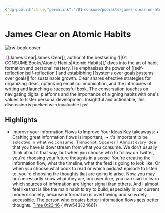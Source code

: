 ```yaml
---
{"dg-publish":true,"permalink":"/01-consume/podcasts/james-clear-on-atomic-habits/","title":"James Clear on Atomic Habits"}
---
```


# James Clear on Atomic Habits

![rw-book-cover](https://images.weserv.nl/?url=https%3A%2F%2Fcontent.production.cdn.art19.com%2Fimages%2F69%2F10%2F10%2Ffb%2F691010fb-625e-4abe-993c-a57228b28dbe%2F91cb53ae0d5dbb379b9dffecf0a772593891d0d09bbe6d90ee746edbdb79e3ec75584f2ceb8260e9f675a90c05419b9b99842a76905b686f0f51c1a9d3e227ab.jpeg&w=300&h=300)

 [[James Clear\|James Clear]], author of the bestselling '[[01 CONSUME/Books/Atomic Habits\|Atomic Habits]],' dives into the art of habit formation and personal mastery. He emphasizes the power of [[self-reflection\|self-reflection]] and establishing [[systems over goals\|systems over goals]] for sustainable growth. Clear shares effective strategies for organizing ideas, optimizing email communication, and the intricacies of writing and launching a successful book. The conversation touches on navigating digital platforms and the importance of aligning habits with one's values to foster personal development. Insightful and actionable, this discussion is packed with invaluable tips!

## Highlights
- Improve your Information Flows to Improve Your Ideas
  Key takeaways:
  • Crafting great information flows is important,.
  • It's important to be selective in what we consume.
  Transcript:
  Speaker 1
  Almost every idea that you have is downstream from what you consume. We don't usually think about it that way, but when you choose who to follow on Twitter, you're choosing your future thoughts in a sense. You're creating the information flow, what the timeline, what the feed is going to look like. Or when you choose what book to read or which podcast episode to listen to, you're choosing the thoughts that are going to arise. Now, you may not necessarily know what they are, but over time, you can start to learn which sources of information are higher signal than others. And I almost feel like that is like the main habit to try to build, especially in our current modern society, because information is overflowing and so widely accessible. The person who creates better information flows gets better thoughts. [Time 0:23:46](https://readwise.io/open/543804661)
{ #rw543804661}


